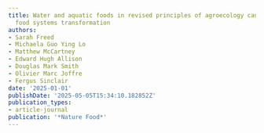 ```yaml
---
title: Water and aquatic foods in revised principles of agroecology can accelerate
  food systems transformation
authors:
- Sarah Freed
- Michaela Guo Ying Lo
- Matthew McCartney
- Edward Hugh Allison
- Douglas Mark Smith
- Olivier Marc Joffre
- Fergus Sinclair
date: '2025-01-01'
publishDate: '2025-05-05T15:34:10.182852Z'
publication_types:
- article-journal
publication: '*Nature Food*'
---
```

